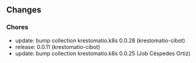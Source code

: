 ## Changes

### Chores

* update: bump collection krestomatio.k8s 0.0.28 (krestomatio-cibot)
* release: 0.0.11 (krestomatio-cibot)
* update: bump collection krestomatio.k8s 0.0.25 (Job Céspedes Ortiz)

